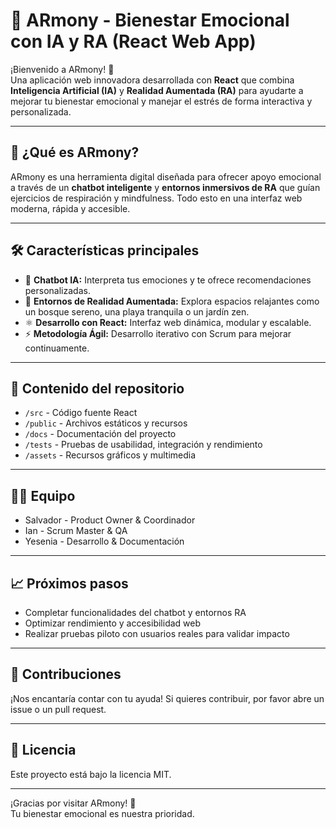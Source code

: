 # 🌿 ARmony - Bienestar Emocional con IA y RA (React Web App)

¡Bienvenido a ARmony! 🎉  
Una aplicación web innovadora desarrollada con **React** que combina **Inteligencia Artificial (IA)** y **Realidad Aumentada (RA)** para ayudarte a mejorar tu bienestar emocional y manejar el estrés de forma interactiva y personalizada.

---

## 🚀 ¿Qué es ARmony?

ARmony es una herramienta digital diseñada para ofrecer apoyo emocional a través de un **chatbot inteligente** y **entornos inmersivos de RA** que guían ejercicios de respiración y mindfulness. Todo esto en una interfaz web moderna, rápida y accesible.

---

## 🛠️ Características principales

- 🤖 **Chatbot IA:** Interpreta tus emociones y te ofrece recomendaciones personalizadas.  
- 🥽 **Entornos de Realidad Aumentada:** Explora espacios relajantes como un bosque sereno, una playa tranquila o un jardín zen.  
- ⚛️ **Desarrollo con React:** Interfaz web dinámica, modular y escalable.  
- ⚡ **Metodología Ágil:** Desarrollo iterativo con Scrum para mejorar continuamente.

---

## 📂 Contenido del repositorio

- `/src` - Código fuente React  
- `/public` - Archivos estáticos y recursos  
- `/docs` - Documentación del proyecto  
- `/tests` - Pruebas de usabilidad, integración y rendimiento  
- `/assets` - Recursos gráficos y multimedia  

---

## 🧑‍💻 Equipo

- Salvador - Product Owner & Coordinador  
- Ian - Scrum Master & QA  
- Yesenia - Desarrollo & Documentación  

---

## 📈 Próximos pasos

- Completar funcionalidades del chatbot y entornos RA  
- Optimizar rendimiento y accesibilidad web  
- Realizar pruebas piloto con usuarios reales para validar impacto  

---

## 🤝 Contribuciones

¡Nos encantaría contar con tu ayuda! Si quieres contribuir, por favor abre un issue o un pull request.  

---

## 📄 Licencia

Este proyecto está bajo la licencia MIT.  

---

¡Gracias por visitar ARmony! 🌟  
Tu bienestar emocional es nuestra prioridad.
